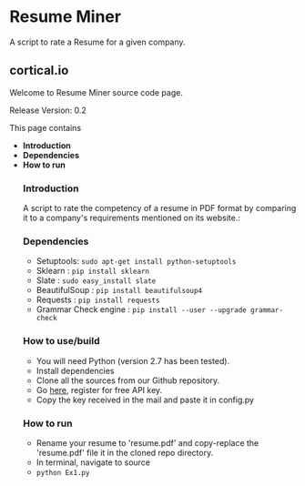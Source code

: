 # Resume Miner

A script to rate a Resume for a given company.



## cortical.io

Welcome to Resume Miner source code page.

Release Version: 0.2

This page contains
<UL>
<LI><B>Introduction</B></LI>
<LI><B>Dependencies</B></LI>
<LI><B>How to run</B></LI>



### Introduction
A script to rate the competency of a resume in PDF format by comparing it to a company's requirements mentioned on its website.:

### Dependencies
* Setuptools: `sudo apt-get install python-setuptools`
* Sklearn : `pip install sklearn`
* Slate : `sudo easy_install slate`
* BeautifulSoup : `pip install beautifulsoup4`
* Requests : `pip install requests`
* Grammar Check engine : `pip install --user --upgrade grammar-check`


### How to use/build
* You will need Python (version 2.7 has been tested).
* Install dependencies
* Clone all the sources from our Github repository.
* Go <a href="http://www.cortical.io/resources_apikey.html">here</a>, register for free API key.
* Copy the key received in the mail and paste it in config.py


### How to run
* Rename your resume to 'resume.pdf' and copy-replace the 'resume.pdf' file it in the cloned repo directory. 
* In terminal, navigate to source
* `python Ex1.py`
